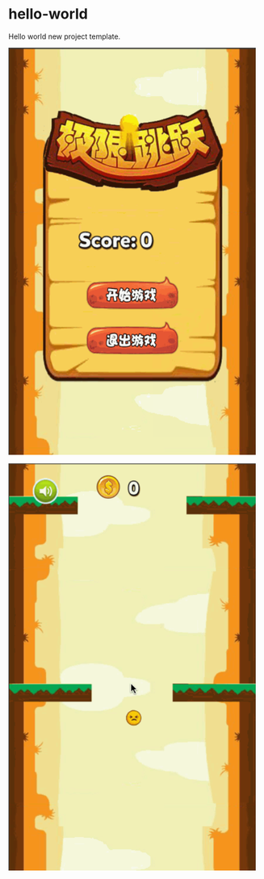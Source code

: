 # hello-world
Hello world new project template.

![Image text](https://github.com/Kubernatess/Limit-Jump/blob/master/SnapShot.png)
  
![Image text](https://github.com/Kubernatess/Limit-Jump/blob/master/SnapShot2.png)
